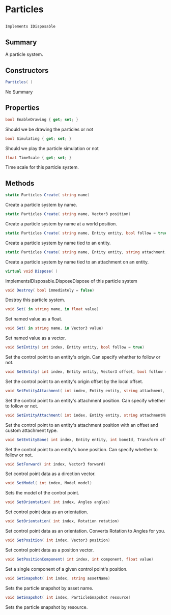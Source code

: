 # Particles

## 
```c#
Implements IDisposable
```

## Summary

A particle system.
## Constructors

```c#
Particles( ) 
```
No Summary
## Properties

```c#
bool EnableDrawing { get; set; } 
```
Should we be drawing the particles or not
```c#
bool Simulating { get; set; } 
```
Should we play the particle simulation or not
```c#
float TimeScale { get; set; } 
```
Time scale for this particle system.
## Methods

```c#
static Particles Create( string name) 
```
Create a particle system by name.
```c#
static Particles Create( string name, Vector3 position) 
```
Create a particle system by name at a world position.
```c#
static Particles Create( string name, Entity entity, bool follow = true) 
```
Create a particle system by name tied to an entity.
```c#
static Particles Create( string name, Entity entity, string attachment, bool follow = true) 
```
Create a particle system by name tied to an attachment on an entity.
```c#
virtual void Dispose( ) 
```
ImplementsIDisposable.DisposeDispose of this particle system
```c#
void Destroy( bool immediately = false) 
```
Destroy this particle system.
```c#
void Set( in string name, in float value) 
```
Set named value as a float.
```c#
void Set( in string name, in Vector3 value) 
```
Set named value as a vector.
```c#
void SetEntity( int index, Entity entity, bool follow = true) 
```
Set the control point to an entity's origin. Can specify whether to follow or not.
```c#
void SetEntity( int index, Entity entity, Vector3 offset, bool follow = true) 
```
Set the control point to an entity's origin offset by the local offset.
```c#
void SetEntityAttachment( int index, Entity entity, string attachment, bool follow = true) 
```
Set the control point to an entity's attachment position. Can specify whether to follow or not.
```c#
void SetEntityAttachment( int index, Entity entity, string attachmentName, Vector3 offset, ParticleAttachment attachment = 5) 
```
Set the control point to an entity's attachment position with an offset and custom attachment type.
```c#
void SetEntityBone( int index, Entity entity, int boneId, Transform offset = null, bool follow = true) 
```
Set the control point to an entity's bone position. Can specify whether to follow or not.
```c#
void SetForward( int index, Vector3 forward) 
```
Set control point data as a direction vector.
```c#
void SetModel( int index, Model model) 
```
Sets the model of the control point.
```c#
void SetOrientation( int index, Angles angles) 
```
Set control point data as an orientation.
```c#
void SetOrientation( int index, Rotation rotation) 
```
Set control point data as an orientation. Converts Rotation to Angles for you.
```c#
void SetPosition( int index, Vector3 position) 
```
Set control point data as a position vector.
```c#
void SetPositionComponent( int index, int component, float value) 
```
Set a single component of a given control point's position.
```c#
void SetSnapshot( int index, string assetName) 
```
Sets the particle snapshot by asset name.
```c#
void SetSnapshot( int index, ParticleSnapshot resource) 
```
Sets the particle snapshot by resource.
